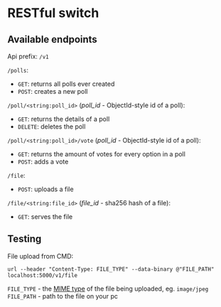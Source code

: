 # RESTful switch

Available endpoints
---
Api prefix: `/v1`

`/polls`:
 * `GET`: returns all polls ever created
 * `POST`: creates a new poll

`/poll/<string:poll_id>` (*poll_id* - ObjectId-style id of a poll):
 * `GET`: returns the details of a poll
 * `DELETE`: deletes the poll
 
`/poll/<string:poll_id>/vote` (*poll_id* - ObjectId-style id of a poll):
 * `GET`: returns the amount of votes for every option in a poll
 * `POST`: adds a vote

`/file`:
 * `POST`: uploads a file

`/file/<string:file_id>` (*file_id* - sha256 hash of a file):
 * `GET`: serves the file

Testing
---
File upload from CMD:
```
url --header "Content-Type: FILE_TYPE" --data-binary @"FILE_PATH" localhost:5000/v1/file
```  
`FILE_TYPE` - the [MIME type](https://developer.mozilla.org/en-US/docs/Web/HTTP/Basics_of_HTTP/MIME_types) of the file
being uploaded, eg. `image/jpeg`  
`FILE_PATH` - path to the file on your pc

